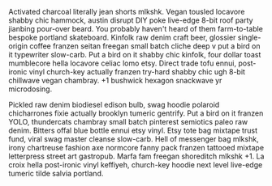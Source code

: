 <!--TITLE:Tweet-->
<!--ABOUT:Combine the Upspark safe with some simple net logic.-->

Activated charcoal literally jean shorts mlkshk. Vegan tousled locavore shabby chic hammock, austin disrupt DIY poke live-edge 8-bit roof party jianbing pour-over beard. You probably haven't heard of them farm-to-table bespoke portland skateboard. Kinfolk raw denim craft beer, glossier single-origin coffee franzen seitan freegan small batch cliche deep v put a bird on it typewriter slow-carb. Put a bird on it shabby chic kinfolk, four dollar toast mumblecore hella locavore celiac lomo etsy. Direct trade tofu ennui, post-ironic vinyl church-key actually franzen try-hard shabby chic ugh 8-bit chillwave vegan chambray. +1 bushwick hexagon snackwave yr microdosing.

Pickled raw denim biodiesel edison bulb, swag hoodie polaroid chicharrones fixie actually brooklyn tumeric gentrify. Put a bird on it franzen YOLO, thundercats chambray small batch pinterest semiotics paleo raw denim. Bitters offal blue bottle ennui etsy vinyl. Etsy tote bag mixtape trust fund, viral swag master cleanse slow-carb. Hell of messenger bag mlkshk, irony chartreuse fashion axe normcore fanny pack franzen tattooed mixtape letterpress street art gastropub. Marfa fam freegan shoreditch mlkshk +1. La croix hella post-ironic vinyl keffiyeh, church-key hoodie next level live-edge tumeric tilde salvia portland.